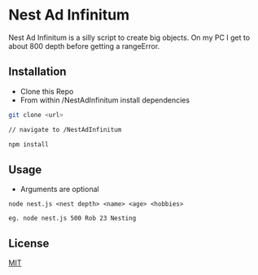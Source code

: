 # Nest Ad Infinitum

Nest Ad Infinitum is a silly script to create big objects. On my PC I get to about 800 depth before getting a rangeError.

## Installation

- Clone this Repo
- From within /NestAdInfinitum install dependencies

```bash
git clone <url>

// navigate to /NestAdInfinitum

npm install
```

## Usage
- Arguments are optional
```
node nest.js <nest depth> <name> <age> <hobbies> 

eg. node nest.js 500 Rob 23 Nesting
```

## License

[MIT](https://choosealicense.com/licenses/mit/)
